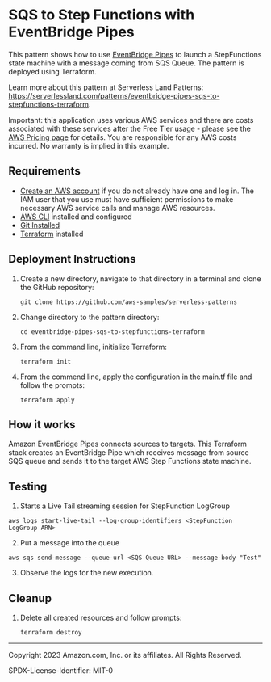 # SQS to Step Functions with EventBridge Pipes

This pattern shows how to use [EventBridge Pipes](https://docs.aws.amazon.com/eventbridge/latest/userguide/eb-pipes.html) to launch a StepFunctions state machine with a message coming from SQS Queue. The pattern is deployed using Terraform.

Learn more about this pattern at Serverless Land Patterns: https://serverlessland.com/patterns/eventbridge-pipes-sqs-to-stepfunctions-terraform.

Important: this application uses various AWS services and there are costs associated with these services after the Free Tier usage - please see the [AWS Pricing page](https://aws.amazon.com/pricing/) for details. You are responsible for any AWS costs incurred. No warranty is implied in this example.

## Requirements

* [Create an AWS account](https://portal.aws.amazon.com/gp/aws/developer/registration/index.html) if you do not already have one and log in. The IAM user that you use must have sufficient permissions to make necessary AWS service calls and manage AWS resources.
* [AWS CLI](https://docs.aws.amazon.com/cli/latest/userguide/install-cliv2.html) installed and configured
* [Git Installed](https://git-scm.com/book/en/v2/Getting-Started-Installing-Git)
* [Terraform](https://learn.hashicorp.com/tutorials/terraform/install-cli?in=terraform/aws-get-started) installed

## Deployment Instructions

1. Create a new directory, navigate to that directory in a terminal and clone the GitHub repository:
    ``` 
    git clone https://github.com/aws-samples/serverless-patterns
    ```
1. Change directory to the pattern directory:
    ```
    cd eventbridge-pipes-sqs-to-stepfunctions-terraform
    ```
1. From the command line, initialize Terraform:
    ```
    terraform init
    ```
1. From the commend line, apply the configuration in the main.tf file and follow the prompts:
    ```
    terraform apply
    ```

## How it works

Amazon EventBridge Pipes connects sources to targets. This Terraform stack creates an EventBridge Pipe which receives message from source SQS queue and sends it to the target AWS Step Functions state machine. 

## Testing

1. Starts a Live Tail streaming session for StepFunction LogGroup 

```
aws logs start-live-tail --log-group-identifiers <StepFunction LogGroup ARN>
```

2. Put a message into the queue

```
aws sqs send-message --queue-url <SQS Queue URL> --message-body "Test"
```

3. Observe the logs for the new execution.

## Cleanup
 
1. Delete all created resources and follow prompts:
    ```
    terraform destroy
    ```
----
Copyright 2023 Amazon.com, Inc. or its affiliates. All Rights Reserved.

SPDX-License-Identifier: MIT-0